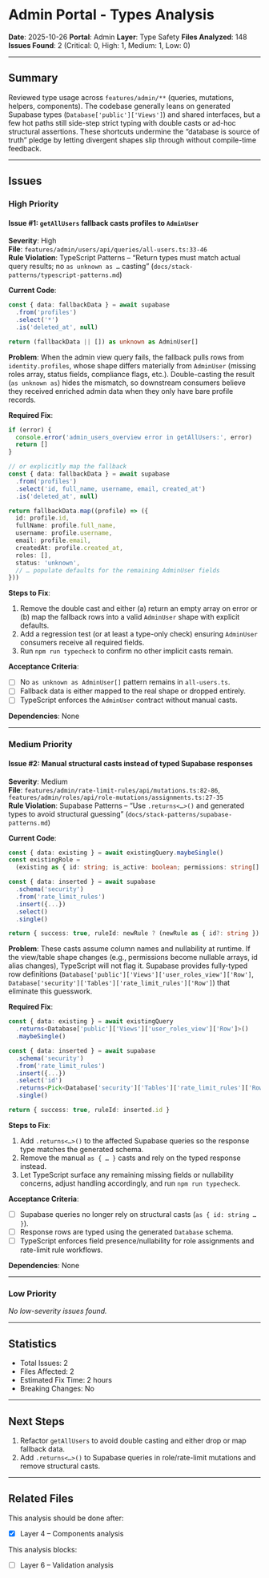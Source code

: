 # Admin Portal - Types Analysis

**Date**: 2025-10-26
**Portal**: Admin
**Layer**: Type Safety
**Files Analyzed**: 148
**Issues Found**: 2 (Critical: 0, High: 1, Medium: 1, Low: 0)

---

## Summary

Reviewed type usage across `features/admin/**` (queries, mutations, helpers, components). The codebase generally leans on generated Supabase types (`Database['public']['Views']`) and shared interfaces, but a few hot paths still side-step strict typing with double casts or ad-hoc structural assertions. These shortcuts undermine the “database is source of truth” pledge by letting divergent shapes slip through without compile-time feedback.

---

## Issues

### High Priority

#### Issue #1: `getAllUsers` fallback casts profiles to `AdminUser`
**Severity**: High  
**File**: `features/admin/users/api/queries/all-users.ts:33-46`  
**Rule Violation**: TypeScript Patterns – “Return types must match actual query results; no `as unknown as …` casting” (`docs/stack-patterns/typescript-patterns.md`)

**Current Code**:
```ts
const { data: fallbackData } = await supabase
  .from('profiles')
  .select('*')
  .is('deleted_at', null)

return (fallbackData || []) as unknown as AdminUser[]
```

**Problem**: When the admin view query fails, the fallback pulls rows from `identity.profiles`, whose shape differs materially from `AdminUser` (missing roles array, status fields, compliance flags, etc.). Double-casting the result (`as unknown as`) hides the mismatch, so downstream consumers believe they received enriched admin data when they only have bare profile records.

**Required Fix**:
```ts
if (error) {
  console.error('admin_users_overview error in getAllUsers:', error)
  return []
}

// or explicitly map the fallback
const { data: fallbackData } = await supabase
  .from('profiles')
  .select('id, full_name, username, email, created_at')
  .is('deleted_at', null)

return fallbackData.map((profile) => ({
  id: profile.id,
  fullName: profile.full_name,
  username: profile.username,
  email: profile.email,
  createdAt: profile.created_at,
  roles: [],
  status: 'unknown',
  // … populate defaults for the remaining AdminUser fields
}))
```

**Steps to Fix**:
1. Remove the double cast and either (a) return an empty array on error or (b) map the fallback rows into a valid `AdminUser` shape with explicit defaults.
2. Add a regression test (or at least a type-only check) ensuring `AdminUser` consumers receive all required fields.
3. Run `npm run typecheck` to confirm no other implicit casts remain.

**Acceptance Criteria**:
- [ ] No `as unknown as AdminUser[]` pattern remains in `all-users.ts`.
- [ ] Fallback data is either mapped to the real shape or dropped entirely.
- [ ] TypeScript enforces the `AdminUser` contract without manual casts.

**Dependencies**: None

---

### Medium Priority

#### Issue #2: Manual structural casts instead of typed Supabase responses
**Severity**: Medium  
**File**: `features/admin/rate-limit-rules/api/mutations.ts:82-86`, `features/admin/roles/api/role-mutations/assignments.ts:27-35`  
**Rule Violation**: Supabase Patterns – “Use `.returns<…>()` and generated types to avoid structural guessing” (`docs/stack-patterns/supabase-patterns.md`)

**Current Code**:
```ts
const { data: existing } = await existingQuery.maybeSingle()
const existingRole =
  (existing as { id: string; is_active: boolean; permissions: string[] | null } | null) ?? null

const { data: inserted } = await supabase
  .schema('security')
  .from('rate_limit_rules')
  .insert({...})
  .select()
  .single()

return { success: true, ruleId: newRule ? (newRule as { id?: string }).id : undefined }
```

**Problem**: These casts assume column names and nullability at runtime. If the view/table shape changes (e.g., permissions become nullable arrays, id alias changes), TypeScript will not flag it. Supabase provides fully-typed row definitions (`Database['public']['Views']['user_roles_view']['Row']`, `Database['security']['Tables']['rate_limit_rules']['Row']`) that eliminate this guesswork.

**Required Fix**:
```ts
const { data: existing } = await existingQuery
  .returns<Database['public']['Views']['user_roles_view']['Row']>()
  .maybeSingle()

const { data: inserted } = await supabase
  .schema('security')
  .from('rate_limit_rules')
  .insert({...})
  .select('id')
  .returns<Pick<Database['security']['Tables']['rate_limit_rules']['Row'], 'id'>>()
  .single()

return { success: true, ruleId: inserted.id }
```

**Steps to Fix**:
1. Add `.returns<…>()` to the affected Supabase queries so the response type matches the generated schema.
2. Remove the manual `as { … }` casts and rely on the typed response instead.
3. Let TypeScript surface any remaining missing fields or nullability concerns, adjust handling accordingly, and run `npm run typecheck`.

**Acceptance Criteria**:
- [ ] Supabase queries no longer rely on structural casts (`as { id: string … }`).
- [ ] Response rows are typed using the generated `Database` schema.
- [ ] TypeScript enforces field presence/nullability for role assignments and rate-limit rule workflows.

**Dependencies**: None

---

### Low Priority

_No low-severity issues found._

---

## Statistics

- Total Issues: 2
- Files Affected: 2
- Estimated Fix Time: 2 hours
- Breaking Changes: No

---

## Next Steps

1. Refactor `getAllUsers` to avoid double casting and either drop or map fallback data.
2. Add `.returns<…>()` to Supabase queries in role/rate-limit mutations and remove structural casts.

---

## Related Files

This analysis should be done after:
- [x] Layer 4 – Components analysis

This analysis blocks:
- [ ] Layer 6 – Validation analysis
